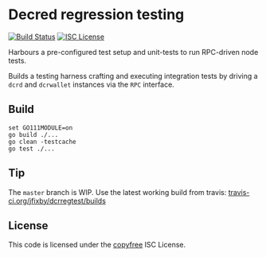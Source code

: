 Decred regression testing
=======
[![Build Status](http://img.shields.io/travis/jfixby/dcrregtest.svg)](https://travis-ci.org/jfixby/dcrregtest)
[![ISC License](http://img.shields.io/badge/license-ISC-blue.svg)](http://copyfree.org)

Harbours a pre-configured test setup and unit-tests to run RPC-driven node tests.

Builds a testing harness crafting and executing integration tests by driving a `dcrd` and `dcrwallet` instances via the `RPC` interface.

## Build 

```
set GO111MODULE=on
go build ./...
go clean -testcache
go test ./...
 ```
 
 ## Tip
 
 The `master` branch is WIP. Use the latest working build from travis: [travis-ci.org/jfixby/dcrregtest/builds](https://travis-ci.org/jfixby/dcrregtest/builds)
 
 ## License
 This code is licensed under the [copyfree](http://copyfree.org) ISC License.
